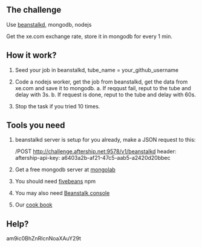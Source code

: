 The challenge
---

Use [beanstalkd](http://kr.github.io/beanstalkd/), mongodb, nodejs

Get the xe.com exchange rate, store it in mongodb for every 1 min.


How it work?
---
1. Seed your job in beanstalkd, tube_name = your_github_username

2. Code a nodejs worker, get the job from beanstalkd, get the data from xe.com and save it to mongodb.
	a. If reqqust fail, reput to the tube and delay with 3s.
	b. If request is done, reput to the tube and delay with 60s.

3. Stop the task if you tried 10 times.

Tools you need
---
1. beanstalkd server is setup for you already, make a JSON request to this:

	/POST http://challenge.aftership.net:9578/v1/beanstalkd
	header: aftership-api-key: a6403a2b-af21-47c5-aab5-a2420d20bbec

2. Get a free mongodb server at [mongolab](https://mongolab.com/welcome/)

3. You should need [fivebeans](https://github.com/ceejbot/fivebeans) npm

4. You may also need [Beanstalk console](https://github.com/ptrofimov/beanstalk_console)

5. Our [cook book](https://github.com/AfterShip/coding-guideline-javascript)


Help?
---
am9ic0BhZnRlcnNoaXAuY29t
